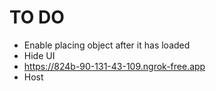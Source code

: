# TO DO #
- Enable placing object after it has loaded
- Hide UI
- https://824b-90-131-43-109.ngrok-free.app
- Host